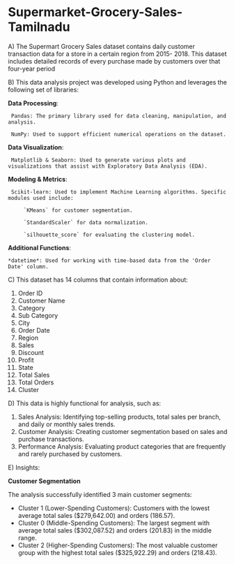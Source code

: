 # Supermarket-Grocery-Sales-Tamilnadu
A) The Supermart Grocery Sales dataset contains daily customer transaction data for a store in a certain region from 2015-
2018. This dataset includes detailed records of every purchase made by customers over that four-year period

B) This data analysis project was developed using Python and leverages the following set of libraries:

**Data Processing**:
    
     Pandas: The primary library used for data cleaning, manipulation, and analysis.
    
     NumPy: Used to support efficient numerical operations on the dataset.

**Data Visualization**:
    
     Matplotlib & Seaborn: Used to generate various plots and visualizations that assist with Exploratory Data Analysis (EDA).

**Modeling & Metrics**:
    
     Scikit-learn: Used to implement Machine Learning algorithms. Specific modules used include:
    
         `KMeans` for customer segmentation.
         
         `StandardScaler` for data normalization.
         
         `silhouette_score` for evaluating the clustering model.

**Additional Functions**:
   
    *datetime*: Used for working with time-based data from the 'Order Date' column.

C) This dataset has 14 columns that contain information about:

1.  Order ID
2.  Customer Name
3.  Category
4.  Sub Category
5.  City
6.  Order Date
7.  Region
8.  Sales
9.  Discount
10. Profit
11. State
12. Total Sales
13. Total Orders
14. Cluster

D) This data is highly functional for analysis, such as:

1. Sales Analysis: Identifying top-selling products, total sales per branch, and daily or monthly sales trends.
2. Customer Analysis: Creating customer segmentation based on sales and purchase transactions.
3. Performance Analysis: Evaluating product categories that are frequently and rarely purchased by customers.

E) Insights:

**Customer Segmentation**

The analysis successfully identified 3 main customer segments:
- Cluster 1 (Lower-Spending Customers): Customers with the lowest average total sales ($279,642.00) and orders (186.57).
- Cluster 0 (Middle-Spending Customers): The largest segment with average total sales ($302,087.52) and orders (201.83) in the middle range.
- Cluster 2 (Higher-Spending Customers): The most valuable customer group with the highest total sales ($325,922.29) and orders (218.43).
